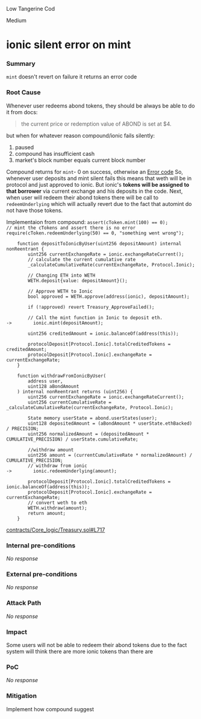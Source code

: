 Low Tangerine Cod

Medium

# ionic silent error on mint

### Summary

`mint` doesn't revert on failure it returns an error code

### Root Cause

Whenever user redeems abond tokens, they should be always be able to do it from docs:
 >the current price or redemption value of ABOND is set at $4.

but when for whatever reason compound/ionic fails silently:

1. paused
2.  compound has insufficient cash
3.  market's block number equals current block number

Compound returns for `mint`- 0 on success, otherwise an [Error code](https://docs.compound.finance/v2/ctokens/#mint)
So, whenever user deposits and mint silent fails this means that weth will be in protocol and just approved to ionic. But ionic's **tokens will be assigned to that borrower** via current exchange and his deposits in the code. Next, when user will redeem their abond tokens there will be call to `redeemUnderlying` which will actually revert due to the fact that automint do not have those tokens.

Implementaion from compound:
`assert(cToken.mint(100) == 0);            // mint the cTokens and assert there is no error`
`require(cToken.redeemUnderlying(50) == 0, "something went wrong");`
```solidity
    function depositToIonicByUser(uint256 depositAmount) internal nonReentrant {
        uint256 currentExchangeRate = ionic.exchangeRateCurrent();
        // calculate the current cumulative rate
        _calculateCumulativeRate(currentExchangeRate, Protocol.Ionic);

        // Changing ETH into WETH
        WETH.deposit{value: depositAmount}();

        // Approve WETH to Ionic
        bool approved = WETH.approve(address(ionic), depositAmount);

        if (!approved) revert Treasury_ApproveFailed();

        // Call the mint function in Ionic to deposit eth.
->        ionic.mint(depositAmount);

        uint256 creditedAmount = ionic.balanceOf(address(this));

        protocolDeposit[Protocol.Ionic].totalCreditedTokens = creditedAmount;
        protocolDeposit[Protocol.Ionic].exchangeRate = currentExchangeRate;
    }

    function withdrawFromIonicByUser(
        address user,
        uint128 aBondAmount
    ) internal nonReentrant returns (uint256) {
        uint256 currentExchangeRate = ionic.exchangeRateCurrent();
        uint256 currentCumulativeRate = _calculateCumulativeRate(currentExchangeRate, Protocol.Ionic);

        State memory userState = abond.userStates(user);
        uint128 depositedAmount = (aBondAmount * userState.ethBacked) / PRECISION;
        uint256 normalizedAmount = (depositedAmount * CUMULATIVE_PRECISION) / userState.cumulativeRate;

        //withdraw amount
        uint256 amount = (currentCumulativeRate * normalizedAmount) / CUMULATIVE_PRECISION;
        // withdraw from ionic
->        ionic.redeemUnderlying(amount);

        protocolDeposit[Protocol.Ionic].totalCreditedTokens = ionic.balanceOf(address(this));
        protocolDeposit[Protocol.Ionic].exchangeRate = currentExchangeRate;
        // convert weth to eth
        WETH.withdraw(amount);
        return amount;
    }

```
[contracts/Core_logic/Treasury.sol#L717](https://github.com/sherlock-audit/2024-11-autonomint/blob/main/Blockchain/Blockchian/contracts/Core_logic/Treasury.sol#L717)


### Internal pre-conditions

_No response_

### External pre-conditions

_No response_

### Attack Path

_No response_

### Impact

Some users will not be able to redeem their abond tokens due to the fact system will think there are more ionic tokens than there are

### PoC

_No response_

### Mitigation

Implement how compound suggest